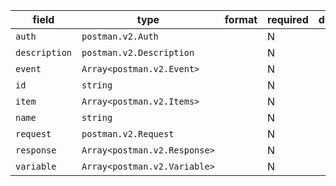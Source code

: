 | field | type | format | required | default | description |
|---|---|---|---|---|---|
| `auth` | `postman.v2.Auth` |  | N |  |  |
| `description` | `postman.v2.Description` |  | N |  |  |
| `event` | `Array<postman.v2.Event>` |  | N |  |
| `id` | `string` |  | N |  |
| `item` | `Array<postman.v2.Items>` |  | N |  |
| `name` | `string` |  | N |  |
| `request` | `postman.v2.Request` |  | N |  |  |
| `response` | `Array<postman.v2.Response>` |  | N |  |
| `variable` | `Array<postman.v2.Variable>` |  | N |  |
